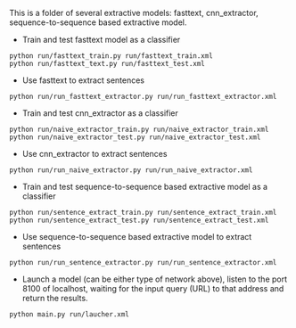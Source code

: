 This is a folder of several extractive models: fasttext, cnn_extractor, sequence-to-sequence based extractive model.

* Train and test fasttext model as a classifier

```
python run/fasttext_train.py run/fasttext_train.xml
python run/fasttext_text.py run/fasttext_test.xml
```

* Use fasttext to extract sentences

```
python run/run_fasttext_extractor.py run/run_fasttext_extractor.xml
```

* Train and test cnn_extractor as a classifier

```
python run/naive_extractor_train.py run/naive_extractor_train.xml
python run/naive_extractor_test.py run/naive_extractor_test.xml
```

* Use cnn_extractor to extract sentences

```
python run/run_naive_extractor.py run/run_naive_extractor.xml
```

* Train and test sequence-to-sequence based extractive model as a classifier

```
python run/sentence_extract_train.py run/sentence_extract_train.xml
python run/sentence_extract_test.py run/sentence_extract_test.xml
```

* Use sequence-to-sequence based extractive model to extract sentences

```
python run/run_sentence_extractor.py run/run_sentence_extractor.xml
```

* Launch a model (can be either type of network above), listen to the port 8100 of localhost, waiting for the input query (URL) to that address and return the results.

```
python main.py run/laucher.xml
```

